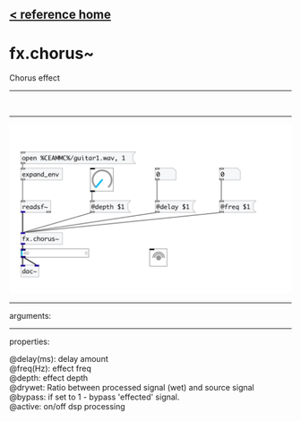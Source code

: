 [< reference home](index.html)
---

# fx.chorus~


Chorus effect

---

<br>


---


![example](examples/fx.chorus~-example.jpg)

---
arguments:


---
properties:

@delay(ms): delay amount<br>
@freq(Hz): effect freq<br>
@depth: effect
            depth<br>
@drywet: Ratio
            between processed signal (wet) and source signal<br>
@bypass: if set to 1 - bypass
            &#39;effected&#39; signal.<br>
@active: on/off dsp
            processing<br>

